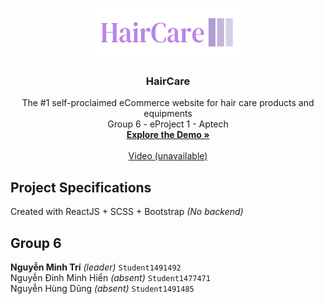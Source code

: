 <a name="readme-top"></a>



<br />
<div align="center">
  <a href="https://github.com/Kamitri/HairCare/blob/master/public/logo.png">
    <img src="https://raw.githubusercontent.com/Kamitri/HairCare/master/public/logo.png" alt="Logo" width="230" height="80">
  </a>

  <h3 align="center">HairCare</h3>

  <p align="center">
    The #1 self-proclaimed eCommerce website for hair care products and equipments
    <br />
    Group 6 - eProject 1 - Aptech 
    <br />
    <a href="https://hair-care-kamitri.vercel.app/"><strong>Explore the Demo »</strong></a>
    <br />
    <br />
    <a href="https://github.com/othneildrew/Best-README-Template">Video (unavailable)</a> 
  </p>
</div>

## Project Specifications
Created with ReactJS + SCSS + Bootstrap <i>(No backend)</i>

## Group 6
<strong>Nguyễn Minh Trí</strong> <i>(leader)</i> `Student1491492` </br>
Nguyễn Đinh Minh Hiển <i>(absent)</i> `Student1477471` </br>
Nguyễn Hùng Dũng <i>(absent)</i> `Student1491485` </br>

